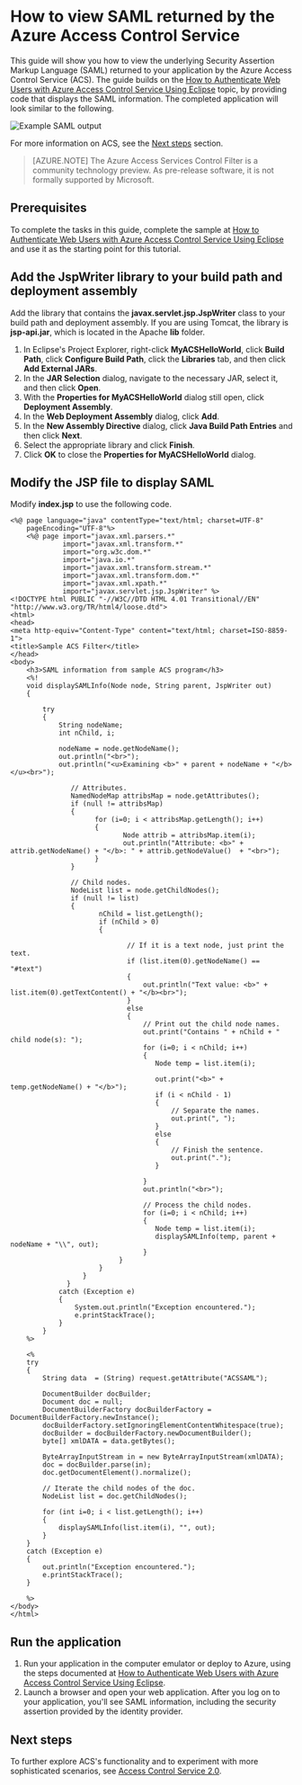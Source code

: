 <properties
    pageTitle="View SAML Returned by the Access Control Service (Java)"
    description="Learn how to view SAML returned by the Access Control Service in Java applications hosted on Azure."
	services="active-directory"
    documentationCenter="java"
    authors="rmcmurray"
    manager="erikre"
    editor="" />

<tags
    ms.service="active-directory"
    ms.workload="identity"
    ms.tgt_pltfrm="na"
    ms.devlang="Java"
    ms.topic="article"
    ms.date="11/01/2016"
    ms.author="robmcm" />

# How to view SAML returned by the Azure Access Control Service

This guide will show you how to view the underlying Security Assertion Markup Language (SAML) returned to your application by the Azure Access Control Service (ACS). The guide builds on the [How to Authenticate Web Users with Azure Access Control Service Using Eclipse](active-directory-java-authenticate-users-access-control-eclipse.md) topic, by providing code that displays the SAML information. The completed application will look similar to the following.

![Example SAML output][saml_output]

For more information on ACS, see the [Next steps](#next_steps) section.

> [AZURE.NOTE]
> The Azure Access Services Control Filter is a community technology preview. As pre-release software, it is not formally supported by Microsoft.

## Prerequisites

To complete the tasks in this guide, complete the sample at [How to Authenticate Web Users with Azure Access Control Service Using Eclipse](active-directory-java-authenticate-users-access-control-eclipse.md) and use it as the starting point for this tutorial.

## Add the JspWriter library to your build path and deployment assembly

Add the library that contains the **javax.servlet.jsp.JspWriter** class to your build path and deployment assembly. If you are using Tomcat, the library is **jsp-api.jar**, which is located in the Apache **lib** folder.

1. In Eclipse's Project Explorer, right-click **MyACSHelloWorld**, click **Build Path**, click **Configure Build Path**, click the **Libraries** tab, and then click **Add External JARs**.
2. In the **JAR Selection** dialog, navigate to the necessary JAR, select it, and then click **Open**.
3. With the **Properties for MyACSHelloWorld** dialog still open, click **Deployment Assembly**.
4. In the **Web Deployment Assembly** dialog, click **Add**.
5. In the **New Assembly Directive** dialog, click **Java Build Path Entries** and then click **Next**.
6. Select the appropriate library and click **Finish**.
7. Click **OK** to close the **Properties for MyACSHelloWorld** dialog.

## Modify the JSP file to display SAML

Modify **index.jsp** to use the following code.

	<%@ page language="java" contentType="text/html; charset=UTF-8"
	    pageEncoding="UTF-8"%>
	    <%@ page import="javax.xml.parsers.*"
	             import="javax.xml.transform.*"
	             import="org.w3c.dom.*"
	             import="java.io.*"
	             import="javax.xml.transform.stream.*"
	             import="javax.xml.transform.dom.*"
	             import="javax.xml.xpath.*"
	             import="javax.servlet.jsp.JspWriter" %>
	<!DOCTYPE html PUBLIC "-//W3C//DTD HTML 4.01 Transitional//EN" "http://www.w3.org/TR/html4/loose.dtd">
	<html>
	<head>
	<meta http-equiv="Content-Type" content="text/html; charset=ISO-8859-1">
	<title>Sample ACS Filter</title>
	</head>
	<body>
		<h3>SAML information from sample ACS program</h3>
		<%!
	    void displaySAMLInfo(Node node, String parent, JspWriter out)
	    {

		    try
		    {
				String nodeName;
			    int nChild, i;

			    nodeName = node.getNodeName();
			    out.println("<br>");
			    out.println("<u>Examining <b>" + parent + nodeName + "</b></u><br>");

			       // Attributes.
			       NamedNodeMap attribsMap = node.getAttributes();
			       if (null != attribsMap)
			       {
	                     for (i=0; i < attribsMap.getLength(); i++)
	                     {
	                            Node attrib = attribsMap.item(i);
	                            out.println("Attribute: <b>" + attrib.getNodeName() + "</b>: " + attrib.getNodeValue()  + "<br>");
	                     }
			       }

			       // Child nodes.
			       NodeList list = node.getChildNodes();
			       if (null != list)
	 		       {
			              nChild = list.getLength();
			              if (nChild > 0)
			              {                    

				                 // If it is a text node, just print the text.
				                 if (list.item(0).getNodeName() == "#text")
				                 {
	                                 out.println("Text value: <b>" + list.item(0).getTextContent() + "</b><br>");
				                 }
				                 else
				                 {
				                	 // Print out the child node names.
				                	 out.print("Contains " + nChild + " child node(s): ");   
		   		                     for (i=0; i < nChild; i++)
				                     {
					                    Node temp = list.item(i);

					                    out.print("<b>" + temp.getNodeName() + "</b>");
					                    if (i < nChild - 1)
					                    {
					                    	// Separate the names.
					                    	out.print(", ");
					                    }
					                    else
					                    {
					                    	// Finish the sentence.
					                    	out.print(".");
					                    }

				                     }
					                 out.println("<br>");

					                 // Process the child nodes.
					                 for (i=0; i < nChild; i++)
				                     {
					                    Node temp = list.item(i);
					                    displaySAMLInfo(temp, parent + nodeName + "\\", out);
				                     }
				               }
			              }
			          }
			      }
			    catch (Exception e)
			    {
			    	System.out.println("Exception encountered.");
			    	e.printStackTrace();	    	
			    }
		    }
	    %>

	    <%
	    try
	    {
		    String data  = (String) request.getAttribute("ACSSAML");

		    DocumentBuilder docBuilder;
			Document doc = null;
			DocumentBuilderFactory docBuilderFactory = DocumentBuilderFactory.newInstance();
			docBuilderFactory.setIgnoringElementContentWhitespace(true);
			docBuilder = docBuilderFactory.newDocumentBuilder();
			byte[] xmlDATA = data.getBytes();

			ByteArrayInputStream in = new ByteArrayInputStream(xmlDATA);
			doc = docBuilder.parse(in);
			doc.getDocumentElement().normalize();

			// Iterate the child nodes of the doc.
	        NodeList list = doc.getChildNodes();

	        for (int i=0; i < list.getLength(); i++)
	        {
	        	displaySAMLInfo(list.item(i), "", out);
	        }
		}
	    catch (Exception e)
	    {
	    	out.println("Exception encountered.");
	    	e.printStackTrace();
		}

	    %>
	</body>
	</html>

## Run the application

1. Run your application in the computer emulator or deploy to Azure, using the steps documented at [How to Authenticate Web Users with Azure Access Control Service Using Eclipse](active-directory-java-authenticate-users-access-control-eclipse.md).
2. Launch a browser and open your web application. After you log on to your application, you'll see SAML information, including the security assertion provided by the identity provider.

## Next steps

To further explore ACS's functionality and to experiment with more sophisticated scenarios, see [Access Control Service 2.0][].

[Prerequisites]: #pre
[Modify the JSP file to display SAML]: #modify_jsp
[Add the JspWriter library to your build path and deployment assembly]: #add_library
[Run the application]: #run_application
[Next steps]: #next_steps
[Access Control Service 2.0]: http://go.microsoft.com/fwlink/?LinkID=212360
[How to Authenticate Web Users with Azure Access Control Service Using Eclipse]: ../active-directory-java-authenticate-users-access-control-eclipse
[saml_output]: ./media/active-directory-java-view-saml-returned-by-access-control/SAML_Output.png
